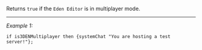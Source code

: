 Returns `true` if the `Eden Editor` is in multiplayer mode.


---
*Example 1:*
```sqf
if is3DENMultiplayer then {systemChat "You are hosting a test server!"};
```